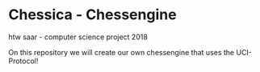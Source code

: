 # Chessica - Chessengine
htw saar - computer science project 2018

On this repository we will create our own chessengine that uses the UCI-Protocol!
